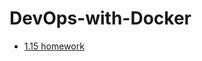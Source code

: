 # DevOps-with-Docker

* [1.15 homework](https://hub.docker.com/repository/docker/joensjon/cybersecurity-project/general)

